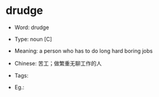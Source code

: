 # drudge

- Word: drudge

- Type: noun [C]
- Meaning: a person who has to do long hard boring jobs
- Chinese: 苦工；做繁重无聊工作的人
- Tags: 
- Eg.: 

